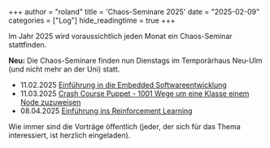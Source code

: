 +++
author = "roland"
title = 'Chaos-Seminare 2025'
date = "2025-02-09"
categories = ["Log"]
hide_readingtime = true
+++

Im Jahr 2025 wird voraussichtlich jeden Monat ein Chaos-Seminar
stattfinden.

**Neu:** Die Chaos-Seminare finden nun Dienstags im Temporärhaus Neu-Ulm
(und nicht mehr an der Uni) statt.

- 11.02.2025 [Einführung in die Embedded Softwareentwicklung](/ccc/chaosseminar/2025_02_embedded-software-entwicklung/)
- 11.03.2025 [Crash Course Puppet - 1001 Wege um eine Klasse einem Node zuzuweisen](/ccc/chaosseminar/2025_03_puppet/)
- 08.04.2025 [Einführung ins Reinforcement Learning](/ccc/chaosseminar/2025_04_reinvorcement-learning/)

Wie immer sind die Vorträge öffentlich (jeder, der sich für das Thema
interessiert, ist herzlich eingeladen).

